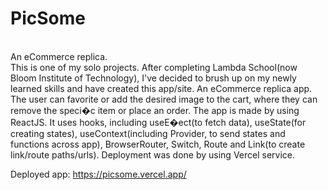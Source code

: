 # PicSome
<br>An eCommerce replica.
<br>This is one of my solo projects. After completing Lambda School(now Bloom Institute of Technology), I've decided to brush up on my newly learned skills and have created this app/site.
An eCommerce replica app. The user can favorite or add the desired image to the cart, where they can remove the speci�c item or place an order. The app is made by using ReactJS. It uses hooks, including useE�ect(to fetch data), useState(for creating states), useContext(including Provider, to send states and functions across app), BrowserRouter, Switch, Route and Link(to create link/route paths/urls). Deployment was done by using Vercel service.

Deployed app: https://picsome.vercel.app/
